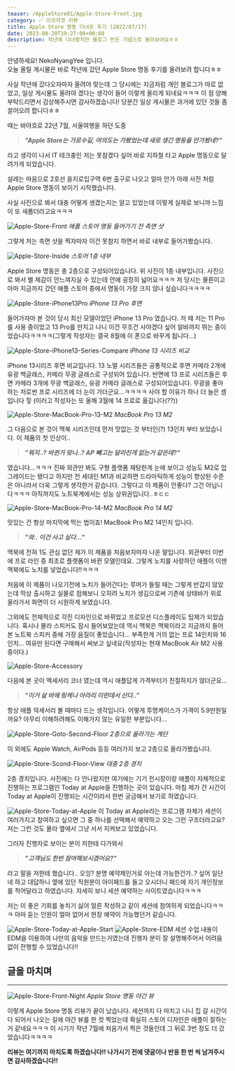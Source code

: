 ```yaml
---
teaser: /AppleStore01/Apple-Store-Front.jpg
category: ✅ 이것저것 리뷰
title: Apple Store 명동 다녀온 후기 (2022/07/17)
date: 2023-08-20T19:27:00+00:00
description: 작년에 다녀왔지만 블로그 만든 기념으로 올려보아요ㅎㅎ
---
```


안녕하세요! NekoNyangYee 입니다. <br />
오늘 올릴 게시물은 바로 작년에 갔던 Apple Store 명동 후기를 올려보려 합니다ㅎㅎ <br />

사실 작년에 갔다오자마자 올려야 맞는데 그 당시에는 지금처럼 개인 블로그가 따로 없었고, 일상 게시물도 올려야 겠다는 생각이 들어 이렇게 올리게 되네요ㅋㅋㅋ 이 점 양해 부탁드리면서 감상해주시면 감사하겠습니다! 당분간 일상 게시물은 과거에 있던 것들 좀 끌어오려 합니다ㅎㅎ

때는 바야흐로 22년 7월, 서울여행을 하던 도중

> _**"Apple Store는 가로수길, 여의도는 가봤었는데 새로 생긴 명동을 안가봤네?"**_

라고 생각이 나서 IT 테크충인 저는 못참겠다 싶어 바로 지하철 타고 Apple 명동으로 달려가게 되었습니다.

설레는 마음으로 2호선 을지로입구역 6번 출구로 나오고 얼마 안가 아래 사진 처럼 Apple Store 명동이 보이기 시작했습니다.

사실 사진으로 봐서 대충 어떻게 생겼는지는 알고 있었는데 이렇게 실제로 보니까 느낌이 또 새롭더라고요ㅋㅋㅋ

![Apple-Store-Front](/AppleStore01/Apple-Store-Front.jpg)
_애플 스토어 명동 들어가기 전 측면 샷_

그렇게 저는 측면 샷을 찍자마자 이건 못참지 하면서 바로 내부로 들어가봤습니다.

![Apple-Store-Inside](/AppleStore01/Apple-Store-Inside.jpg)
_스토어 1층 내부_

Apple Store 명동은 총 2층으로 구성되어있습니다. 위 사진이 1층 내부입니다. 사진으로 봐서 별 체감이 안느껴지실 수 있는데 안에 굉장히 넓어요ㅋㅋㅋ 저 당시는 물론이고 아마 지금까지 갔던 애플 스토어 중에서 명동이 가장 크지 않나 싶습니다ㅋㅋㅋㅋ

![Apple-Store-iPhone13Pro](/AppleStore01/Apple-Store-iPhone13Pro.jpg)
_iPhone 13 Pro 후면_

들어가자마 본 것이 당시 최신 모델이었던 iPhone 13 Pro 였습니다. 저 때 저는 11 Pro를 사용 중이었고 13 Pro를 만지고 나니 이건 무조건 사야겠다 싶어 알바까지 뛰는 중이었습니다ㅋㅋㅋㅋ(그렇게 작성자는 결국 8월에 이 폰으로 바꾸게 됩니다...)

![Apple-Store-iPhone13-Series-Compare](/AppleStore01/Apple-Store-iPhone-Compare.jpg)
_iPhone 13 시리즈 비교_

iPhone 13시리즈 후면 비교입니다. 13 노멀 시리즈들은 공통적으로 후면 카메라 2개에 유광 백글래스, 카메라 무광 글래스로 구성되어 있습니다. 반면에 13 프로 시리즈들은 후면 카메라 3개에 무광 백글래스, 유광 카메라 글래스로 구성되어있습니다. 무광을 좋아하는 저로썬 프로 시리즈에 더 눈이 가더군요...ㅋㅋㅋㅋ 사야 할 이유가 하나 더 늘은 셈입니다 힣 (이러고 작성자는 또 올해 3월에 14 프로로 옮깁니다(??))

![Apple-Store-MacBook-Pro-13-M2](/AppleStore01/Apple-Store-MacBook-Pro-13.jpg)
_MacBook Pro 13 M2_

그 다음으로 본 것이 맥북 시리즈인데 먼저 맛없는 것 부터인(?) 13인치 부터 보았습니다. 이 제품의 첫 인상이..

> _**"뭐지..? 바뀐거 맞나..? AP 뺴고는 달라진게 없는거 같은데?"**_

였습니다...ㅋㅋㅋ 진짜 외관만 봐도 구형 플랫폼 재탕한게 눈에 보이고 성능도 M2로 업그레이드는 됐다고 하지만 전 세대인 M1과 비교하면 드라마틱하게 성능이 향상된 수준은 아니라서 더욱 그렇게 생각한거 같습니다. 그렇다고 이 제품이 안좋다? 그건 아닙니다ㅋㅋㅋ 아직까지도 노트북계에서는 성능 상위권입니다..ㅎㄷㄷ

![Apple-Store-MacBook-Pro-14-M2](/AppleStore01/Apple-Store-MacBook-Pro.jpg)
_MacBook Pro 14 M2_

맛있는 건 항상 마지막에 먹는 법이죠! MacBook Pro M2 14인치 입니다.

> _**"와.. 이건 사고 싶다..."**_

맥북에 전혀 1도 관심 없던 제가 이 제품을 처음보자마자 나온 말입니다. 외관부터 이번에 프로 라인 중 최초로 플랫폼이 바뀐 모델인데요. 그렇게 노치를 사랑하던 애플이 이젠 맥북에도 노치를 넣었습니다!!ㅋㅋㅋ

처음에 이 제품이 나오기전에 노치가 들어간다는 루머가 들릴 때는 그렇게 반갑지 않았는데 막상 출시하고 실물로 접해보니 오히려 노치가 생김으로써 기존에 상태바가 위로 올라가서 화면이 더 시원하게 보였습니다.

그외에도 전체적으로 각진 디자인으로 바뀌었고 프로모션 디스플레이도 탑제가 되었습니다. 혹시나 몰라 스피커도 잠시 들어보았는데 역시 맥북은 맥북이라고 지금까지 들어본 노트북 스피커 중에 가장 음질이 좋았습니다... 부족한게 거의 없는 프로 14인치와 16인치... 여유만 된다면 구매해서 써보고 싶네요(작성자는 현재 MacBook Air M2 사용 중이다.)

![Apple-Store-Accessory](/AppleStore01/Apple-Store-Accessory.jpg)

다음에 본 곳이 엑세서리 코너 였는데 역시 애플답게 가격부터가 친절하지가 않더군요...

> _**"이거 살 바에 링케나 아라리 이런데서 산다.."**_

항상 애플 악세서리 볼 때마다 드는 생각입니다. 어떻게 투명케이스가 가격이 5.9만원일까요? 아무리 이해하려해도 이해가지 않는 유일한 부분입니다...

![Apple-Store-Goto-Second-Floor](/AppleStore01/Apple-Store-Goto-Second-Floor.jpg)
_2층으로 올라가는 계단_

이 외에도 Apple Watch, AirPods 등등 여러가지 보고 2층으로 올라가봤습니다.

![Apple-Store-Scond-Floor-View](/AppleStore01/Apple-Store-Scond-Floor-View.jpg)
_대충 2층 경치_

2층 경치입니다. 사진에는 다 안나왔지만 여기에는 기기 전시장이랑 애플이 자체적으로 진행하는 프로그램인 Today at Apple을 진행하는 곳이 있습니다. 마침 제가 간 시간이 Today at Apple이 진행되는 시간이라서 한번 궁금해서 보기로 하였습니다.

![Apple-Store-Today-at-Apple](/AppleStore01/Apple-Store-Today-at-Apple.jpg)
이 Today at Apple라는 프로그램 자체가 세션이 여러가지고 참여하고 싶으면 그 중 하나를 선택해서 예약하고 오는 그런 구조더라고요? 저는 그런 것도 몰라 옆에서 그냥 서서 지켜보고 있었습니다.

그러자 진행자로 보이는 분이 저한테 다가와서

> _**"고객님도 한번 참여해보시겠어요?"**_

라고 말을 저한테 했습니다.. 오잉? 분명 예약제인거로 아는데 가능한건가..? 싶어 일단 네 하고 대답하니 옆에 있던 직원분이 아이패드를 들고 오시더니 패드에 자기 개인정보를 적어달라고 하였습니다. 자세히 보니 세션 예약하는 사이트였습니다ㅋㅋㅋ

저는 이 좋은 기회를 놓치기 싫어 얼른 작성하고 같이 세션에 참여하게 되었습니다ㅋㅋㅋ 아마 듣는 인원이 얼마 없어서 현장 예약이 가능했던거 같습니다.

![Apple-Store-Today-at-Apple-Start](/AppleStore01/Apple-Store-Today-at-Apple-Start.jpg)
![Apple-Store-EDM](/AppleStore01/Apple-Store-EDM.jpg)
세션 수업 내용이 EDM을 이용하여 나만의 음악을 만드는거였는데 진행자 분이 잘 설명해주어서 어려움 없이 잔행할 수 있었습니다!!

## 글을 마치며

---

![Apple-Store-Front-Night](/AppleStore01/Apple-Store-Front-Night.jpg)
_Apple Store 명동 야간 뷰_

이렇게 Apple Store 명동 리뷰가 끝이 났습니다. 세션까지 다 마치고 나니 집 갈 시간이 다 되어서 나오는 길에 야간 뷰를 한 컷 찍었는데 확실히 스토어 디자인은 애플이 잘하는거 같네요ㅋㅋㅋ 이 시기가 작년 7월에 처음가서 찍은 것들인데 그 뒤로 3번 정도 더 갔었습니다ㅋㅋㅋㅋ

**리뷰는 여기까지 마치도록 하겠습니다!! 나가시기 전에 댓글이나 반응 한 번 씩 남겨주시면 감사하겠습니다!!**
